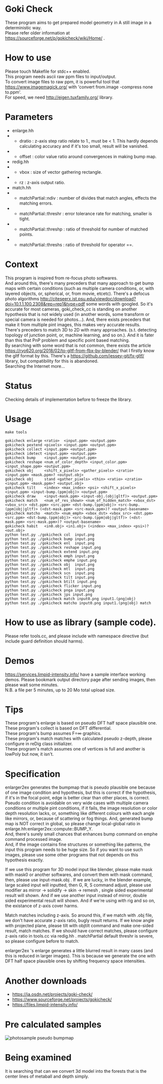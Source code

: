 # Goki Check
These program aims to get prepared model geometry in A still image in a deterministic way.  
Please refer older information at https://sourceforge.net/p/gokicheck/wiki/Home/ .

# How to use
Please touch Makefile for stdc++ enabled.  
This program needs ascii raw ppm files to input/output.  
To convert image files to raw ppm, it is powerful tool that https://www.imagemagick.org/ with 'convert from.image -compress none to.ppm'.   
For speed, we need http://eigen.tuxfamily.org/ library.

# Parameters
* enlarge.hh
* * dratio : z-axis step ratio relate to 1., must be &lt; 1. This hardly depends calculating accuracy and if it's too small, result will be vanished.
* * offset : color value ratio around convergences in making bump map.
* redig.hh
* * vbox : size of vector gathering rectangle.
* * rz   : z-axis output ratio.
* match.hh
* * matchPartial::ndiv    : number of divides that match angles, effects the matching errors.
* * matchPartial::threshr : error tolerance rate for matching, smaller is tight.
* * matchPartial::threshp : ratio of threshold for number of matched points.
* * matchPartial::threshs : ratio of threshold for operator ==.

# Context
This program is inspired from re-focus photo softwares.  
And around this, there's many preceders that many approach to get bump maps with certain conditions
(such as multiple camera conditions, or, with layered objects, or, spherical, or, from movie, etcetc).
There's a defocus photo algorithms http://citeseerx.ist.psu.edu/viewdoc/download?doi=10.1.1.100.2308&rep=rep1&type=pdf some words with googled. So it's accurate for most cameras, goki_check_cc is standing on another hypothesis that is not widely used (in another words, some transform or special camera is needed for photos...). And, there exists preceders that make it from multiple pint images, this makes very accurate results.  
There's preceders to match 3D to 2D with many approaches. (s.t. detecting topology of junction point, or, machine learning, and so on.). And it is fater than this that PnP problem and specific point based matching.  
By searching with some word that is not common, there exists the article https://ryo620.org/2018/02/to-gltf-from-fbx-by-blender/ that I firstly know the gltf format by this. There's a https://github.com/jessey-git/fx-gltf/ library, but compatibility for this is abandoned.  
Searching the Internet more...

# Status
Checking details of implementation before to freeze the library.  

# Usage
    make tools
    
    gokicheck enlarge <ratio>  <input.ppm> <output.ppm>
    gokicheck pextend <pixels> <input.ppm> <output.ppm>
    gokicheck collect <input.ppm> <output.ppm>
    gokicheck idetect <input.ppm> <output.ppm>
    gokicheck bump    <input.ppm> <output.ppm>
    gokicheck reshape <num_of_color_depth> <input_color.ppm> <input_shape.ppm> <output.ppm>
    gokicheck obj     <shift_x_pixels> <gather_pixels> <zratio> <input.ppm> <mask.ppm>? <output.obj>
    gokicheck obj     stand <gather_pixels> <thin> <ratio> <zratio> <input.ppm> <mask.ppm>? <output.obj>
    gokicheck tilt    <index> <max_index> <psi> <shift_x_pixels> <input.ppm> <input-bump.(ppm|obj)> <output.ppm>
    gokicheck draw    <input-mask.ppm> <input-obj.(obj|gltf)> <output.ppm>
    gokicheck match   <num_of_res_shown> <num_of_hidden_match> <vbox_dst> <vbox_src> <dst.ppm> <src.ppm> <dst-bump.(ppm|obj)> <src-bump.(ppm|obj|gltf)> (<dst-mask.ppm> <src-mask.ppm>)? <output-basename>
    gokicheck matcho  <match> <num_emph> <vbox_dst> <vbox_src> <dst.ppm> <src.ppm> <dst-bump.(ppm|obj)> <src-bump.(ppm|obj|gltf)> (<dst-mask.ppm> <src-mask.ppm>)? <output-basename>
    gokicheck habit   <in0.obj> <in1.obj> (<index> <max_index> <psi>)? <out.obj>
    python test.py ./gokicheck col  input.png
    python test.py ./gokicheck bump input.png
    python test.py ./gokicheck enl  input.png
    python test.py ./gokicheck reshape input.png
    python test.py ./gokicheck extend input.png
    python test.py ./gokicheck emph input.png
    python test.py ./gokicheck emphe input.png
    python test.py ./gokicheck obj  input.png
    python test.py ./gokicheck mtl  input.png
    python test.py ./gokicheck scn  input.png
    python test.py ./gokicheck tilt input.png
    python test.py ./gokicheck btilt input.png
    python test.py ./gokicheck flicker input.png
    python test.py ./gokicheck pnga input.png
    python test.py ./gokicheck jps input.png
    python test.py ./gokicheck match input0.png input1.(png|obj)
    python test.py ./gokicheck matcho input0.png input1.(png|obj) match

# How to use as library (sample code).
Please refer tools.cc, and please include with namespace directive (but include guard definition should harms).

# Demos
https://services.limpid-intensity.info/ have a sample interface working demos.
Please bookmark output directory page after sending images, then please wait some minutes.  
N.B. a file per 5 minutes, up to 20 Mo total upload size.

# Tips
These program's enlarge is based on pseudo DFT half space plausible one.  
These program's collect is based on DFT differential.  
These program's bump assumes F=∞ graphics.  
These program's match matches with calculated pseudo z-depth, please configure in reDig class initializer.  
These program's match assumes one of vertices is full and another is lowPoly but now, it isn't.

# Specification
enlarger2ex generates the bumpmap that is pseudo plausible one because of one image condition and hypothesis, but this is correct if the hypothesis, if it's in the focal point, edge is better clear than other places, is correct.  
Pseudo condition is avoidable on very wide cases with multiple camera conditions or multiple pint conditions,
if it fails, the image resolution or color depth resolution lacks, or, something like different colours with each angle like mirrors, or, because of scattering or fog things.
And, generated bump map is NOT correct in global, so please change local-global ratio in enlarge.hh:enlarger2ex::compute::BUMP_Y.  
And, there's surely small chances that enhances bump command on emphe command processed image.  
And, if the image contains fine structures or something like patterns, the input this program needs to be huge size.
So if you want to use such images, please use some other programs that not depends on this hypothesis exactly.

If we use this program for 3D model input like blender, please make mask with mask0 or another softwares, and convert them
with mask command, then, please use input-mask.obj . If we are lucky, in the blender example, large scaled input will inputted,
then G, R, S command adjust, please use modifier as mirror -> solidify -> skin -> remesh , single sided experimental result
will shown. And if we use another input instead of mirror, double sided experimental result will shown.
And if we're using with rig and so on, the existance of z-axis cover harms.

Match matches including z-axis. So around this, if we match with .obj file, we don't have accurate z-axis ratio,
bugly result returns. If we know angle with projected plane, please tilt with objtilt command and make one-sided result,
match matches. If we should have correct matches, please configure z-axis ratio in tools.cc via redig.hh .
matchPartial default threshr is severe, so please configure before to match.

enlarger2ex 's enlarge generates a little blurred result in many cases (and this is reduced in larger images).
This is because we generate the one with DFT half space plausible ones by shifting frequency space intensities.

# Another downloads
* https://ja.osdn.net/projects/goki-check/
* https://www.sourceforge.net/projects/gokicheck/
* https://files.limpid-intensity.info/

# Pre calculated samples
![photosample pseudo bumpmap](https://files.limpid-intensity.info/photosample-bump.png)

# Being examined
It is searching that can we convert 3d model into the forests that is the center lines of metaball and depth simply.
